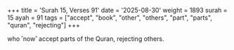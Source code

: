 +++
title = 'Surah 15, Verses 91'
date = '2025-08-30'
weight = 1893
surah = 15
ayah = 91
tags = ["accept", "book", "other", "others", "part", "parts", "quran", "rejecting"]
+++

who ˹now˺ accept parts of the Quran, rejecting others.